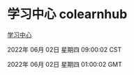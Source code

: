 # 学习中心 colearnhub
[学习中心](http://59.174.26.83:56308/colearnhub/)

2022年 06月 02日 星期四 09:00:02 CST

2022年 06月 02日 星期四 01:00:02 GMT
